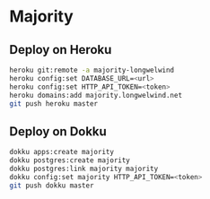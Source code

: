 # Majority

## Deploy on Heroku

```bash
heroku git:remote -a majority-longwelwind
heroku config:set DATABASE_URL=<url>
heroku config:set HTTP_API_TOKEN=<token>
heroku domains:add majority.longwelwind.net
git push heroku master
```

## Deploy on Dokku

```bash
dokku apps:create majority
dokku postgres:create majority
dokku postgres:link majority majority
dokku config:set majority HTTP_API_TOKEN=<token>
git push dokku master
```

